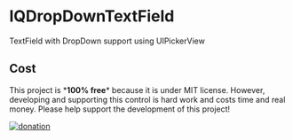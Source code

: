 IQDropDownTextField
===================

TextField with DropDown support using UIPickerView

Cost
-----------------------
This project is \***100% free**\* because it is under MIT license.
However, developing and supporting this control is hard work and costs time and real money. Please help support the development of this project!

[![donation](https://www.paypalobjects.com/en_US/i/btn/btn_donateCC_LG.gif)](https://www.paypal.com/cgi-bin/webscr?cmd=_donations&business=hack%2eiftekhar%40gmail%2ecom&lc=US&item_name=Iftekhar&no_note=0&currency_code=USD&bn=PP%2dDonationsBF%3abtn_donateCC_LG%2egif%3aNonHostedGuest)
